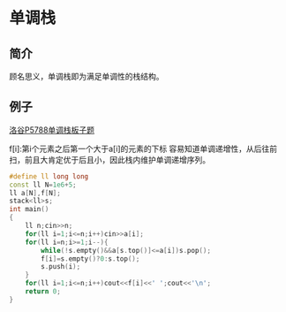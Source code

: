 # 单调栈

## 简介

顾名思义，单调栈即为满足单调性的栈结构。

## 例子

[洛谷P5788单调栈板子题](https://www.luogu.com.cn/problem/P5788)

f[i]:第i个元素之后第一个大于a[i]的元素的下标
容易知道单调递增性，从后往前扫，前且大肯定优于后且小，因此栈内维护单调递增序列。

```c++
#define ll long long
const ll N=1e6+5;
ll a[N],f[N];
stack<ll>s;
int main()
{
    ll n;cin>>n;
    for(ll i=1;i<=n;i++)cin>>a[i];
    for(ll i=n;i>=1;i--){
        while(!s.empty()&&a[s.top()]<=a[i])s.pop();
        f[i]=s.empty()?0:s.top();
        s.push(i);
    }
    for(ll i=1;i<=n;i++)cout<<f[i]<<' ';cout<<'\n';
    return 0;
}
```
